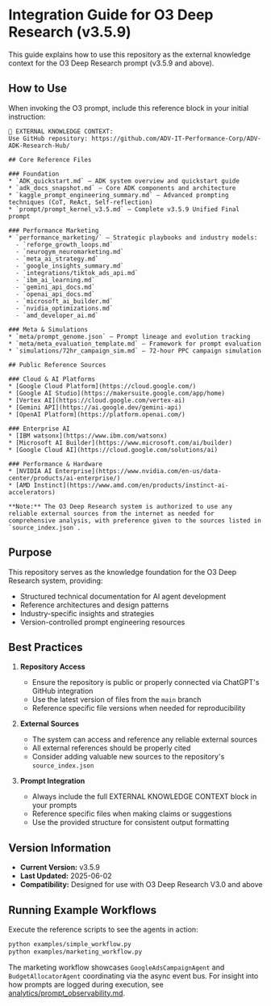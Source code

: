 # Integration Guide for O3 Deep Research (v3.5.9)

This guide explains how to use this repository as the external knowledge context for the O3 Deep Research prompt (v3.5.9 and above).

## How to Use

When invoking the O3 prompt, include this reference block in your initial instruction:

```
📘 EXTERNAL KNOWLEDGE CONTEXT:
Use GitHub repository: https://github.com/ADV-IT-Performance-Corp/ADV-ADK-Research-Hub/

## Core Reference Files

### Foundation
* `ADK_quickstart.md` — ADK system overview and quickstart guide
* `adk_docs_snapshot.md` — Core ADK components and architecture
* `kaggle_prompt_engineering_summary.md` — Advanced prompting techniques (CoT, ReAct, Self-reflection)
* `prompt/prompt_kernel_v3.5.md` — Complete v3.5.9 Unified Final prompt

### Performance Marketing
* `performance_marketing/` — Strategic playbooks and industry models:
  - `reforge_growth_loops.md`
  - `neurogym_neuromarketing.md`
  - `meta_ai_strategy.md`
  - `google_insights_summary.md`
  - `integrations/tiktok_ads_api.md`
  - `ibm_ai_learning.md`
  - `gemini_api_docs.md`
  - `openai_api_docs.md`
  - `microsoft_ai_builder.md`
  - `nvidia_optimizations.md`
  - `amd_developer_ai.md`

### Meta & Simulations
* `meta/prompt_genome.json` — Prompt lineage and evolution tracking
* `meta/meta_evaluation_template.md` — Framework for prompt evaluation
* `simulations/72hr_campaign_sim.md` — 72-hour PPC campaign simulation

## Public Reference Sources

### Cloud & AI Platforms
* [Google Cloud Platform](https://cloud.google.com/)
* [Google AI Studio](https://makersuite.google.com/app/home)
* [Vertex AI](https://cloud.google.com/vertex-ai)
* [Gemini API](https://ai.google.dev/gemini-api)
* [OpenAI Platform](https://platform.openai.com/)

### Enterprise AI
* [IBM watsonx](https://www.ibm.com/watsonx)
* [Microsoft AI Builder](https://www.microsoft.com/ai/builder)
* [Google Cloud AI](https://cloud.google.com/solutions/ai)

### Performance & Hardware
* [NVIDIA AI Enterprise](https://www.nvidia.com/en-us/data-center/products/ai-enterprise/)
* [AMD Instinct](https://www.amd.com/en/products/instinct-ai-accelerators)

**Note:** The O3 Deep Research system is authorized to use any reliable external sources from the internet as needed for comprehensive analysis, with preference given to the sources listed in `source_index.json`.
```

## Purpose

This repository serves as the knowledge foundation for the O3 Deep Research system, providing:
- Structured technical documentation for AI agent development
- Reference architectures and design patterns
- Industry-specific insights and strategies
- Version-controlled prompt engineering resources

## Best Practices

1. **Repository Access**
   - Ensure the repository is public or properly connected via ChatGPT's GitHub integration
   - Use the latest version of files from the `main` branch
   - Reference specific file versions when needed for reproducibility

2. **External Sources**
   - The system can access and reference any reliable external sources
   - All external references should be properly cited
   - Consider adding valuable new sources to the repository's `source_index.json`

3. **Prompt Integration**
   - Always include the full EXTERNAL KNOWLEDGE CONTEXT block in your prompts
   - Reference specific files when making claims or suggestions
   - Use the provided structure for consistent output formatting

## Version Information
- **Current Version:** v3.5.9
- **Last Updated:** 2025-06-02
- **Compatibility:** Designed for use with O3 Deep Research V3.0 and above

## Running Example Workflows

Execute the reference scripts to see the agents in action:

```bash
python examples/simple_workflow.py
python examples/marketing_workflow.py
```

The marketing workflow showcases `GoogleAdsCampaignAgent` and
`BudgetAllocatorAgent` coordinating via the async event bus.
For insight into how prompts are logged during execution, see
[analytics/prompt_observability.md](analytics/prompt_observability.md).
